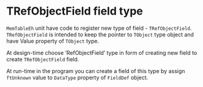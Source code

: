 # TRefObjectField field type


`MemTableEh` unit have code to register new type of field - `TRefObjectField`. `TRefObjectField` is intended to keep the pointer to `TObject` type object and have Value property of `TObject` type. 

At design-time choose ‘RefObjectField’ type in form of creating new field  to create `TRefObjectField` field. 

At run-time in the program you can create a field of this type by assign `ftUnknown` value to `DataType` property of `FieldDef` object.
